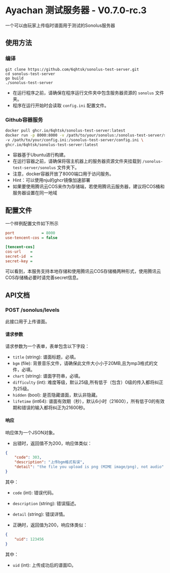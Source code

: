 # Ayachan 测试服务器 - V0.7.0-rc.3

一个可以由玩家上传临时谱面用于测试的Sonolus服务器

## 使用方法

### 编译

```shell
git clone https://github.com/6qhtsk/sonolus-test-server.git
cd sonolus-test-server
go build
./sonolus-test-server
```

- 在运行程序之前，请确保在程序运行文件夹中包含服务器资源的 `sonolus` 文件夹。
- 程序在运行开始时会读取 `config.ini` 配置文件。

### Github容器服务

```bash
docker pull ghcr.io/6qhtsk/sonolus-test-server:latest
docker run -p 8000:8000 -v /path/to/your/sonolus:/sonolus-test-server/sonolus \
-v /path/to/your/config.ini:/sonolus-test-server/config.ini \
ghcr.io/6qhtsk/sonolus-test-server:latest
```
- 容器基于Ubuntu进行构建。
- 在运行容器之前，请确保将宿主机器上的服务器资源文件夹挂载到 `/sonolus-test-server/sonolus` 文件夹下。
- 注意，docker容器开放了8000端口用于访问服务。
- Hint：可以使用nju的ghcr镜像加速部署
- 如果要使用腾讯云COS来作为存储端，若使用腾讯云服务器，建议将COS桶和服务器设置在同一地域

## 配置文件

一个样例配置文件如下所示

```ini
port            = 8000
use-tencent-cos = false

[tencent-cos]
cos-url    = 
secret-id  = 
secret-key =
```

可以看到，本服务支持本地存储和使用腾讯云COS存储桶两种形式，使用腾讯云COS存储桶必要时请完善secret信息。

## API文档

### POST /sonolus/levels

此接口用于上传谱面。

#### 请求参数

请求参数为一个表单，表单包含以下字段：

- `title` (string): 谱面标题，必填。
- `bgm` (file): 背景音乐文件，请确保此文件大小小于20MB,且为mp3格式的文件，必填。
- `chart` (string): 谱面字符串，必填。
- `difficulty` (int): 难度等级，默认25级,所有低于（包含）0级的传入都将纠正为25级。
- `hidden` (bool): 是否隐藏谱面，默认非隐藏。
- `lifetime` (int64): 谱面有效期（秒），默认6小时（21600），所有低于0的有效期和错误的输入都将纠正为21600秒。

#### 响应

响应体为一个JSON对象。

- 出错时，返回值不为200，响应体类似：

```json
{
	"code": 303,
	"description": "上传bgm格式有误",
	"detail": "the file you upload is png (MIME image/png), not audio"
}
```

其中：

- `code` (int): 错误代码。
- `description` (string): 错误描述。
- `detail` (string): 错误详情。

- 正确时，返回值为200，响应体类似：

```json
{
	"uid": 123456
}
```

其中：

- `uid` (int): 上传成功后的谱面ID。